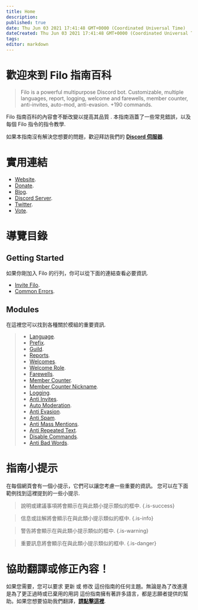 ```yaml
---
title: Home
description:
published: true
date: Thu Jun 03 2021 17:41:48 GMT+0000 (Coordinated Universal Time)
dateCreated: Thu Jun 03 2021 17:41:48 GMT+0000 (Coordinated Universal Time)
tags:
editor: markdown
---
```


# 歡迎來到 Filo 指南百科

> Filo is a powerful multipurpose Discord bot. Customizable, multiple languages, report, logging, welcome and farewells, member counter, anti-invites, auto-mod, anti-evasion. +190 commands.

 Filo 指南百科的內容會不斷改變以提高其品質 . 本指南涵蓋了一些常見錯誤，以及每個 Filo 指令的指令教學.

如果本指南沒有解決您想要的問題，歡迎拜訪我們的 **[Discord 伺服器](https://filobot.xyz/discord)**.

# 實用連結
- [Website](https://filobot.xyz).
- [Donate](https://filobot.xyz/donate).
- [Blog](https://blog.filobot.xyz).
- [Discord Server](https://filobot.xyz/discord).
- [Twitter](https://twitter.com/FiloDiscord).
- [Vote](https://filobot.xyz/vote).

# 導覽目錄

## Getting Started

如果你剛加入 Filo 的行列，你可以從下面的連結查看必要資訊.
- [Invite Filo](https://wiki.filobot.xyz/zh-tw/getting-started/invite).
- [Common Errors](https://wiki.filobot.xyz/zh-tw/getting-started/errors).

## Modules

在這裡您可以找到各種關於模組的重要資訊.
> - [Language](https://wiki.filobot.xyz/zh-tw/modules/language).
> - [Prefix](https://wiki.filobot.xyz/zh-tw/modules/prefix).
> - [Guild](https://wiki.filobot.xyz/zh-tw/modules/guild).
> - [Reports](https://wiki.filobot.xyz/zh-tw/modules/reports).
> - [Welcomes](https://wiki.filobot.xyz/zh-tw/modules/welcomes).
> - [Welcome Role](https://wiki.filobot.xyz/zh-tw/modules/welcomes/role).
> - [Farewells](https://wiki.filobot.xyz/zh-tw/modules/farewells).
> - [Member Counter](https://wiki.filobot.xyz/zh-tw/modules/member-counter).
> - [Member Counter Nickname](https://wiki.filobot.xyz/zh-tw/modules/member-counter).
> - [Logging](https://wiki.filobot.xyz/zh-tw/modules/logging).
> - [Anti Invites](https://wiki.filobot.xyz/zh-tw/modules/anti-invites).
> - [Auto Moderation](https://wiki.filobot.xyz/zh-tw/modules/auto-moderation).
> - [Anti Evasion](https://wiki.filobot.xyz/zh-tw/modules/anti-evasion).
> - [Anti Spam](https://wiki.filobot.xyz/zh-tw/modules/anti-spam).
> - [Anti Mass Mentions](https://wiki.filobot.xyz/zh-tw/modules/anti-mass-mentions).
> - [Anti Repeated Text](https://wiki.filobot.xyz/zh-tw/modules/anti-repeated-text).
> - [Disable Commands](https://wiki.filobot.xyz/zh-tw/modules/commands/disable).
> - [Anti Bad Words](https://wiki.filobot.xyz/zh-tw/modules/anti-bad-words).

# 指南小提示

在每個網頁會有一個小提示，它們可以讓您考慮一些重要的資訊。 您可以在下面範例找到這裡提到的一些小提示.

> 說明或建議事項將會顯示在與此類小提示類似的框中.
{.is-success}

> 信息或註解將會顯示在與此類小提示類似的框中.
{.is-info}

> 警告將會顯示在與此類小提示類似的框中.
{.is-warning}

> 重要訊息將會顯示在與此類小提示類似的框中.
{.is-danger}

# 協助翻譯或修正內容！
如果您需要，您可以要求 更新 或 修改 這份指南的任何主題。無論是為了改進還是為了更正過時或已棄用的用詞
這份指南擁有著許多語言，都是志願者提供的幫助。如果您想要協助我們翻譯，**[請點擊這裡](https://github.com/filobot/translate)**.
